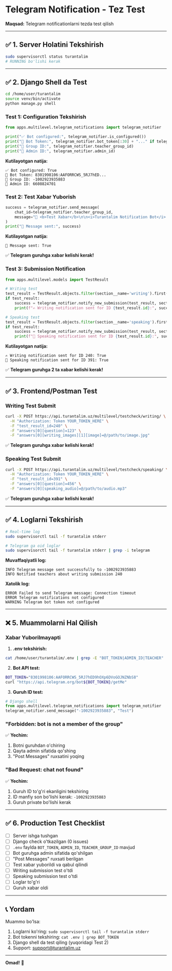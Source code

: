 # Telegram Notification - Tez Test

**Maqsad:** Telegram notificationlarni tezda test qilish

---

## ✅ 1. Server Holatini Tekshirish

```bash
sudo supervisorctl status turantalim
# RUNNING bo'lishi kerak
```

---

## ✅ 2. Django Shell da Test

```bash
cd /home/user/turantalim
source venv/bin/activate
python manage.py shell
```

### Test 1: Configuration Tekshirish

```python
from apps.multilevel.telegram_notifications import telegram_notifier

print("✅ Bot configured:", telegram_notifier.is_configured())
print("🤖 Bot Token:", telegram_notifier.bot_token[:30] + "..." if telegram_notifier.bot_token else "MISSING")
print("👥 Group ID:", telegram_notifier.teacher_group_id)
print("👤 Admin ID:", telegram_notifier.admin_id)
```

**Kutilayotgan natija:**
```
✅ Bot configured: True
🤖 Bot Token: 8301998106:AAFORRCWS_5RJ7hED...
👥 Group ID: -1002923935883
👤 Admin ID: 6608824701
```

### Test 2: Test Xabar Yuborish

```python
success = telegram_notifier.send_message(
    chat_id=telegram_notifier.teacher_group_id,
    message="🎉 <b>Test Xabar</b>\n\n<i>Turantalim Notification Bot</i> ishlayapti!"
)
print("📨 Message sent:", success)
```

**Kutilayotgan natija:**
```
📨 Message sent: True
```

✅ **Telegram guruhga xabar kelishi kerak!**

### Test 3: Submission Notification

```python
from apps.multilevel.models import TestResult

# Writing test
test_result = TestResult.objects.filter(section__name='writing').first()
if test_result:
    success = telegram_notifier.notify_new_submission(test_result, section='writing')
    print(f"✍️ Writing notification sent for ID {test_result.id}:", success)

# Speaking test
test_result = TestResult.objects.filter(section__name='speaking').first()
if test_result:
    success = telegram_notifier.notify_new_submission(test_result, section='speaking')
    print(f"🎤 Speaking notification sent for ID {test_result.id}:", success)
```

**Kutilayotgan natija:**
```
✍️ Writing notification sent for ID 240: True
🎤 Speaking notification sent for ID 391: True
```

✅ **Telegram guruhga 2 ta xabar kelishi kerak!**

---

## ✅ 3. Frontend/Postman Test

### Writing Test Submit

```bash
curl -X POST https://api.turantalim.uz/multilevel/testcheck/writing/ \
  -H "Authorization: Token YOUR_TOKEN_HERE" \
  -F "test_result_id=240" \
  -F "answers[0][question]=123" \
  -F "answers[0][writing_images][1][image]=@/path/to/image.jpg"
```

✅ **Telegram guruhga xabar kelishi kerak!**

### Speaking Test Submit

```bash
curl -X POST https://api.turantalim.uz/multilevel/testcheck/speaking/ \
  -H "Authorization: Token YOUR_TOKEN_HERE" \
  -F "test_result_id=391" \
  -F "answers[0][question]=456" \
  -F "answers[0][speaking_audio]=@/path/to/audio.mp3"
```

✅ **Telegram guruhga xabar kelishi kerak!**

---

## ✅ 4. Loglarni Tekshirish

```bash
# Real-time log
sudo supervisorctl tail -f turantalim stderr

# Telegram ga oid loglar
sudo supervisorctl tail -f turantalim stderr | grep -i telegram
```

**Muvaffaqiyatli log:**
```
INFO Telegram message sent successfully to -1002923935883
INFO Notified teachers about writing submission 240
```

**Xatolik log:**
```
ERROR Failed to send Telegram message: Connection timeout
ERROR Telegram notifications not configured
WARNING Telegram bot token not configured
```

---

## ❌ 5. Muammolarni Hal Qilish

### Xabar Yuborilmayapti

1. **.env tekshirish:**
```bash
cat /home/user/turantalim/.env | grep -E "BOT_TOKEN|ADMIN_ID|TEACHER"
```

2. **Bot API test:**
```bash
BOT_TOKEN="8301998106:AAFORRCWS_5RJ7hED9hOXp6DVoGOJNZNbS8"
curl "https://api.telegram.org/bot${BOT_TOKEN}/getMe"
```

3. **Guruh ID test:**
```python
# Django shell
from apps.multilevel.telegram_notifications import telegram_notifier
telegram_notifier.send_message("-1002923935883", "Test")
```

### "Forbidden: bot is not a member of the group"

✅ **Yechim:**
1. Botni guruhdan o'chiring
2. Qayta admin sifatida qo'shing
3. "Post Messages" ruxsatini yoqing

### "Bad Request: chat not found"

✅ **Yechim:**
1. Guruh ID to'g'ri ekanligini tekshiring
2. ID manfiy son bo'lishi kerak: `-1002923935883`
3. Guruh private bo'lishi kerak

---

## ✅ 6. Production Test Checklist

- [ ] Server ishga tushgan
- [ ] Django check o'tkazilgan (0 issues)
- [ ] `.env` faylda `BOT_TOKEN`, `ADMIN_ID`, `TEACHER_GROUP_ID` mavjud
- [ ] Bot guruhga admin sifatida qo'shilgan
- [ ] "Post Messages" ruxsati berilgan
- [ ] Test xabar yuborildi va qabul qilindi
- [ ] Writing submission test o'tdi
- [ ] Speaking submission test o'tdi
- [ ] Loglar to'g'ri
- [ ] Guruh xabar oldi

---

## 📞 Yordam

Muammo bo'lsa:
1. Loglarni ko'ring: `sudo supervisorctl tail -f turantalim stderr`
2. Bot tokenni tekshiring: `cat .env | grep BOT_TOKEN`
3. Django shell da test qiling (yuqoridagi Test 2)
4. Support: support@turantalim.uz

---

**Omad!** 🚀
